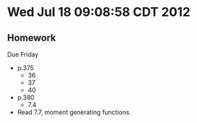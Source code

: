 # Wed Jul 18 09:08:58 CDT 2012

## Homework
Due Friday 
* p.375
  * 36
  * 37
  * 40
* p.380
  * 7.4
* Read 7.7, moment generating functions.
